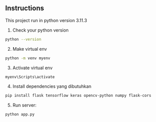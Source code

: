 ## Instructions
This project run in python version 3.11.3 
1. Check your python version

```bash
python --version
```

2. Make virtual env

```bash
python -m venv myenv
```

3. Activate virtual env

```bash
myenv\Scripts\activate
```

4. Install dependencies yang dibutuhkan

```bash
pip install flask tensorflow keras opencv-python numpy flask-cors
```
5. Run server:

```bash
python app.py
```

